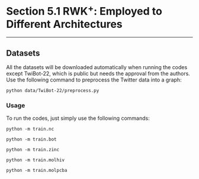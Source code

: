 # Section 5.1 RWK<sup>+</sup>: Employed to Different Architectures

------------

## Datasets
All the datasets will be downloaded automatically when running the codes except TwiBot-22, which is public but needs the approval from the authors.
Use the following command to preprocess the Twitter data into a graph:

 `python data/TwiBot-22/preprocess.py`

### Usage

To run the codes, just simply use the following commands:

`python -m train.nc`

`python -m train.bot`

`python -m train.zinc`

`python -m train.molhiv`

`python -m train.molpcba`
